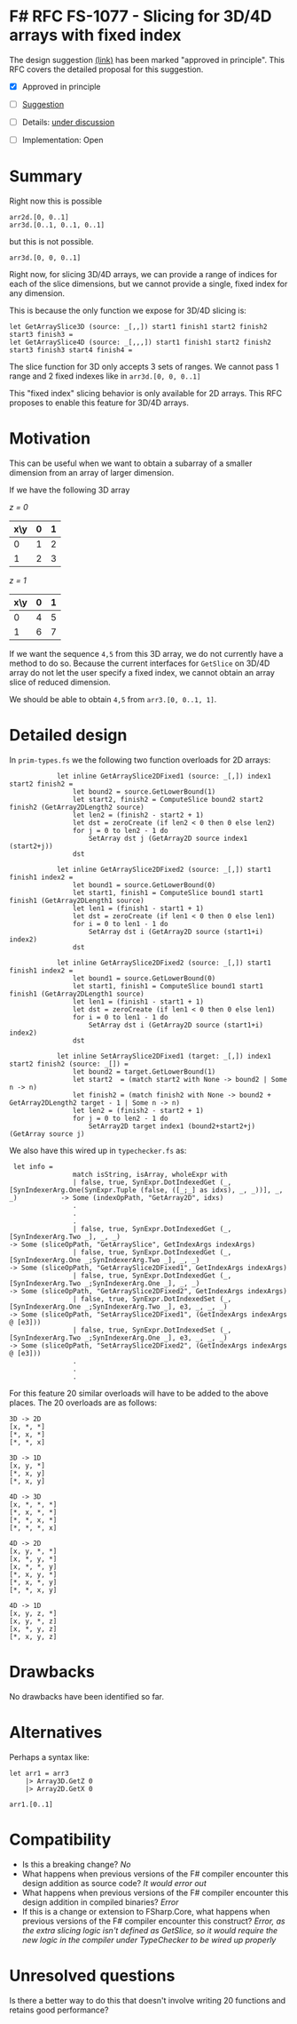 # F# RFC FS-1077 - Slicing for 3D/4D arrays with fixed index

The design suggestion [(link)](https://github.com/fsharp/fslang-suggestions/issues/700) has been marked "approved in principle".
This RFC covers the detailed proposal for this suggestion.

* [x] Approved in principle
* [ ] [Suggestion](https://github.com/fsharp/fslang-suggestions/issues/700)
* [ ] Details: [under discussion](https://github.com/fsharp/fslang-design/issues/393)
* [ ] Implementation: Open


# Summary
[summary]: #summary

Right now this is possible
```
arr2d.[0, 0..1]
arr3d.[0..1, 0..1, 0..1]
```
but this is not possible.
```
arr3d.[0, 0, 0..1]
```

Right now, for slicing 3D/4D arrays, we can provide a range of indices for each of the slice dimensions, but we cannot provide a single, fixed index for any dimension.

This is because the only function we expose for 3D/4D slicing is:

```
let GetArraySlice3D (source: _[,,]) start1 finish1 start2 finish2 start3 finish3 =
let GetArraySlice4D (source: _[,,,]) start1 finish1 start2 finish2 start3 finish3 start4 finish4 = 
```

The slice function for 3D only accepts 3 sets of ranges. We cannot pass 1 range and 2 fixed indexes like in `arr3d.[0, 0, 0..1]`

This "fixed index" slicing behavior is only available for 2D arrays. This RFC proposes to enable this feature for 3D/4D arrays.


# Motivation
[motivation]: #motivation

This can be useful when we want to obtain a subarray of a smaller dimension from an array of larger dimension.

If we have the following 3D array

*z = 0*

x\y | 0 | 1 |
----|----|---
0 | 1 | 2
1 | 2 | 3

*z = 1*

x\y | 0 | 1 |
----|----|---
0 | 4 | 5
1 | 6 | 7

If we want the sequence `4,5` from this 3D array, we do not currently have a method to do so. Because the current interfaces for `GetSlice` on 3D/4D array do not let the user specify a fixed index, we cannot obtain an array slice of reduced dimension.

We should be able to obtain `4,5` from `arr3.[0, 0..1, 1]`.

# Detailed design
[design]: #detailed-design

In `prim-types.fs` we the following two function overloads for 2D arrays:


```
            let inline GetArraySlice2DFixed1 (source: _[,]) index1 start2 finish2 = 
                let bound2 = source.GetLowerBound(1)
                let start2, finish2 = ComputeSlice bound2 start2 finish2 (GetArray2DLength2 source)
                let len2 = (finish2 - start2 + 1)
                let dst = zeroCreate (if len2 < 0 then 0 else len2)
                for j = 0 to len2 - 1 do 
                    SetArray dst j (GetArray2D source index1 (start2+j))
                dst

            let inline GetArraySlice2DFixed2 (source: _[,]) start1 finish1 index2 =
                let bound1 = source.GetLowerBound(0)
                let start1, finish1 = ComputeSlice bound1 start1 finish1 (GetArray2DLength1 source) 
                let len1 = (finish1 - start1 + 1)
                let dst = zeroCreate (if len1 < 0 then 0 else len1)
                for i = 0 to len1 - 1 do 
                    SetArray dst i (GetArray2D source (start1+i) index2)
                dst

            let inline GetArraySlice2DFixed2 (source: _[,]) start1 finish1 index2 =
                let bound1 = source.GetLowerBound(0)
                let start1, finish1 = ComputeSlice bound1 start1 finish1 (GetArray2DLength1 source) 
                let len1 = (finish1 - start1 + 1)
                let dst = zeroCreate (if len1 < 0 then 0 else len1)
                for i = 0 to len1 - 1 do 
                    SetArray dst i (GetArray2D source (start1+i) index2)
                dst

            let inline SetArraySlice2DFixed1 (target: _[,]) index1 start2 finish2 (source: _[]) = 
                let bound2 = target.GetLowerBound(1)
                let start2  = (match start2 with None -> bound2 | Some n -> n) 
                let finish2 = (match finish2 with None -> bound2 + GetArray2DLength2 target - 1 | Some n -> n) 
                let len2 = (finish2 - start2 + 1)
                for j = 0 to len2 - 1 do
                    SetArray2D target index1 (bound2+start2+j) (GetArray source j)

```



We also have this wired up in `typechecker.fs` as:

```
 let info = 
                match isString, isArray, wholeExpr with 
                | false, true, SynExpr.DotIndexedGet (_, [SynIndexerArg.One(SynExpr.Tuple (false, ([_;_] as idxs), _, _))], _, _)           -> Some (indexOpPath, "GetArray2D", idxs)
                .
                .
                .
                | false, true, SynExpr.DotIndexedGet (_, [SynIndexerArg.Two _], _, _)                                            -> Some (sliceOpPath, "GetArraySlice", GetIndexArgs indexArgs)
                | false, true, SynExpr.DotIndexedGet (_, [SynIndexerArg.One _;SynIndexerArg.Two _], _, _)                        -> Some (sliceOpPath, "GetArraySlice2DFixed1", GetIndexArgs indexArgs)
                | false, true, SynExpr.DotIndexedGet (_, [SynIndexerArg.Two _;SynIndexerArg.One _], _, _)                        -> Some (sliceOpPath, "GetArraySlice2DFixed2", GetIndexArgs indexArgs)
                | false, true, SynExpr.DotIndexedSet (_, [SynIndexerArg.One _;SynIndexerArg.Two _], e3, _, _, _)                                         -> Some (sliceOpPath, "SetArraySlice2DFixed1", (GetIndexArgs indexArgs @ [e3]))
                | false, true, SynExpr.DotIndexedSet (_, [SynIndexerArg.Two _;SynIndexerArg.One _], e3, _, _, _)                                         -> Some (sliceOpPath, "SetArraySlice2DFixed2", (GetIndexArgs indexArgs @ [e3]))
                .
                .
                .
```

For this feature 20 similar overloads will have to be added to the above places. The 20 overloads are as follows:
```
3D -> 2D
[x, *, *]
[*, x, *]
[*, *, x]

3D -> 1D
[x, y, *]
[*, x, y]
[*, x, y]

4D -> 3D
[x, *, *, *]
[*, x, *, *]
[*, *, x, *]
[*, *, *, x]

4D -> 2D
[x, y, *, *]
[x, *, y, *]
[x, *, *, y]
[*, x, y, *]
[*, x, *, y]
[*, *, x, y]

4D -> 1D
[x, y, z, *]
[x, y, *, z]
[x, *, y, z]
[*, x, y, z]
```

# Drawbacks
[drawbacks]: #drawbacks

No drawbacks have been identified so far.

# Alternatives
[alternatives]: #alternatives

Perhaps a syntax like:
```
let arr1 = arr3
    |> Array3D.GetZ 0
    |> Array2D.GetX 0

arr1.[0..1]
```

# Compatibility
[compatibility]: #compatibility

* Is this a breaking change? *No*
* What happens when previous versions of the F# compiler encounter this design addition as source code? *It would error out*
* What happens when previous versions of the F# compiler encounter this design addition in compiled binaries? *Error*
* If this is a change or extension to FSharp.Core, what happens when previous versions of the F# compiler encounter this construct? *Error, as the extra slicing logic isn't defined as GetSlice, so it would require the new logic in the compiler under TypeChecker to be wired up properly*


# Unresolved questions
[unresolved]: #unresolved-questions

Is there a better way to do this that doesn't involve writing 20 functions and retains good performance?
